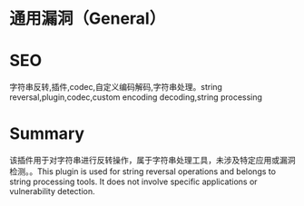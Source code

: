 # 通用漏洞（General）
# SEO
字符串反转,插件,codec,自定义编码解码,字符串处理。string reversal,plugin,codec,custom encoding decoding,string processing
# Summary
该插件用于对字符串进行反转操作，属于字符串处理工具，未涉及特定应用或漏洞检测。。This plugin is used for string reversal operations and belongs to string processing tools. It does not involve specific applications or vulnerability detection.
